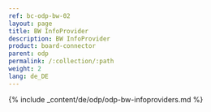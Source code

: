 ```yaml
---
ref: bc-odp-bw-02
layout: page
title: BW InfoProvider
description: BW InfoProvider
product: board-connector
parent: odp
permalink: /:collection/:path
weight: 2
lang: de_DE
---
```



{% include _content/de/odp/odp-bw-infoproviders.md %} 